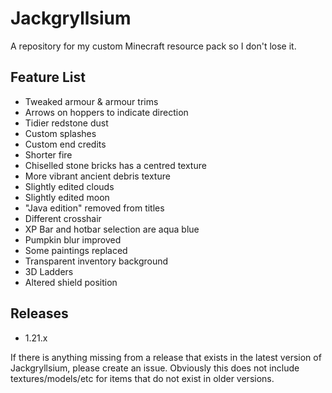 # Jackgryllsium
A repository for my custom Minecraft resource pack so I don't lose it.

## Feature List
- Tweaked armour & armour trims
- Arrows on hoppers to indicate direction
- Tidier redstone dust
- Custom splashes
- Custom end credits
- Shorter fire
- Chiselled stone bricks has a centred texture
- More vibrant ancient debris texture
- Slightly edited clouds
- Slightly edited moon
- "Java edition" removed from titles
- Different crosshair
- XP Bar and hotbar selection are aqua blue
- Pumpkin blur improved
- Some paintings replaced
- Transparent inventory background
- 3D Ladders
- Altered shield position

## Releases
- 1.21.x

If there is anything missing from a release that exists in the latest version of Jackgryllsium, please create an issue.
Obviously this does not include textures/models/etc for items that do not exist in older versions.
